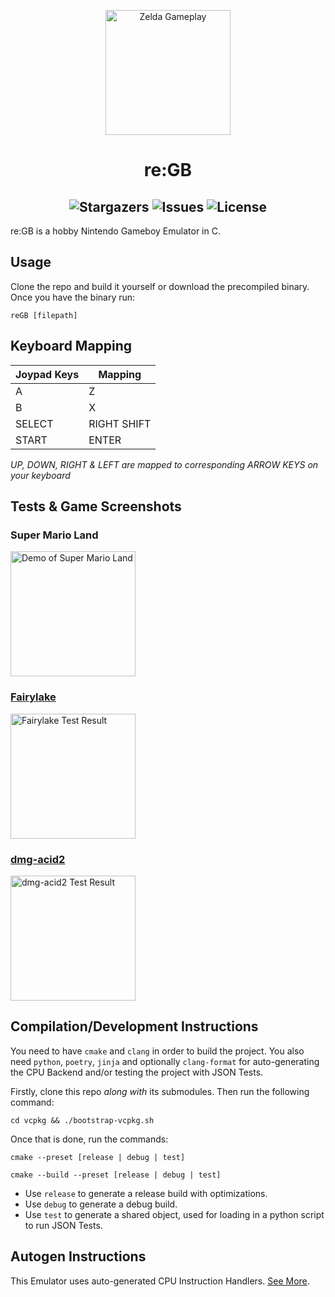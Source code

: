 <p align="center"> <img src="https://raw.githubusercontent.com/mooncell07/reGB/master/static/zelda.gif" alt="Zelda Gameplay" height=200></p>
<h1 align="center">re:GB</h1>

<h2 align="center">
<img alt="Stargazers" src="https://img.shields.io/github/stars/mooncell07/reGB?style=for-the-badge&logo=starship&color=C9CBFF&logoColor=D9E0EE&labelColor=302D41">
<img alt="Issues" src="https://img.shields.io/github/issues/mooncell07/reGB?style=for-the-badge&logo=gitbook&color=B5E8E0&logoColor=D9E0EE&labelColor=302D41">
<img alt="License" src="https://img.shields.io/github/license/mooncell07/reGB?style=for-the-badge&logo=github&color=F2CDCD&logoColor=D9E0EE&labelColor=302D41"/>
</h2>

re:GB is a hobby Nintendo Gameboy Emulator in C.

## Usage

Clone the repo and build it yourself or download the precompiled binary.
Once you have the binary run:

```
reGB [filepath]
```

## Keyboard Mapping

| Joypad Keys | Mapping     |
|-------------|-------------|
| A           | Z           |
| B           | X           |
| SELECT      | RIGHT SHIFT |
| START       | ENTER       |

*UP, DOWN, RIGHT & LEFT are mapped to corresponding ARROW KEYS on your keyboard*

## Tests & Game Screenshots

### Super Mario Land
<img src="https://raw.githubusercontent.com/mooncell07/reGB/master/static/super-mario.gif" alt="Demo of Super Mario Land" height=200>

### <a href="https://github.com/Hacktix/scribbltests/tree/master/fairylake">Fairylake</a>
<img src="https://raw.githubusercontent.com/mooncell07/reGB/master/static/fairylake.gif" alt="Fairylake Test Result" height=200>

### <a href="https://github.com/mattcurrie/dmg-acid2"> dmg-acid2</a>
<img src="https://raw.githubusercontent.com/mooncell07/reGB/master/static/dmg-acid2.png" alt="dmg-acid2 Test Result" height=200>

## Compilation/Development Instructions

You need to have `cmake` and `clang` in order to build the project.
You also need `python`, `poetry`, `jinja` and optionally `clang-format` for auto-generating the CPU Backend and/or testing the project with JSON Tests.

Firstly, clone this repo *along with* its submodules.
Then run the following command:
```
cd vcpkg && ./bootstrap-vcpkg.sh
```
Once that is done, run the commands:
```
cmake --preset [release | debug | test]
```
```
cmake --build --preset [release | debug | test]
```

- Use `release` to generate a release build with optimizations.
- Use `debug` to generate a debug build.
- Use `test` to generate a shared object, used for loading in a python script to run JSON Tests.

## Autogen Instructions

This Emulator uses auto-generated CPU Instruction Handlers. [See More](./codegen/README.md).
